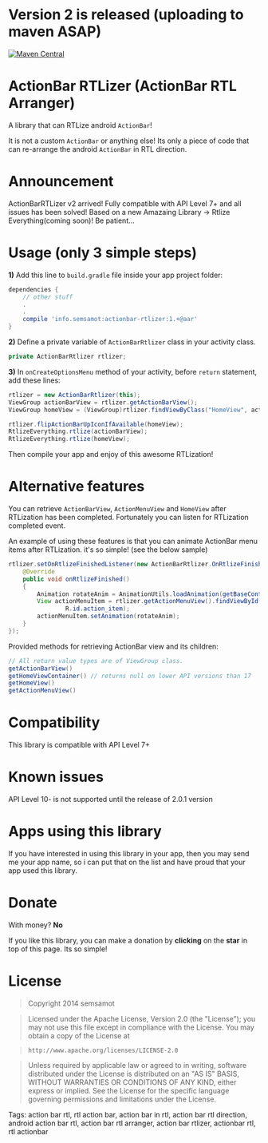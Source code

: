 Version 2 is released (uploading to maven ASAP)
=======
[![Maven Central](https://maven-badges.herokuapp.com/maven-central/info.semsamot/actionbar-rtlizer/badge.svg?style=flat)](https://maven-badges.herokuapp.com/maven-central/info.semsamot/actionbar-rtlizer)

ActionBar RTLizer (ActionBar RTL Arranger)
================

A library that can RTLize android `ActionBar`!

It is not a custom `ActionBar` or anything else!
Its only a piece of code that can re-arrange the android `ActionBar` in RTL direction.

Announcement
================
ActionBarRTLizer v2 arrived!
Fully compatible with API Level 7+ and all issues has been solved!
Based on a new Amazaing Library -> Rtlize Everything(coming soon)!
Be patient...

Usage (only 3 simple steps)
================
**1)** Add this line to `build.gradle` file inside your app project folder:
```groovy
dependencies {
    // other stuff
    .
    .
    compile 'info.semsamot:actionbar-rtlizer:1.+@aar'
}
```

**2)** Define a private variable of `ActionBarRtlizer` class in your activity class.

```java
private ActionBarRtlizer rtlizer;
```

**3)** In `onCreateOptionsMenu` method of your activity, before `return` statement, add these lines:

```java
rtlizer = new ActionBarRtlizer(this);
ViewGroup actionBarView = rtlizer.getActionBarView();
ViewGroup homeView = (ViewGroup)rtlizer.findViewByClass("HomeView", actionBarView);

rtlizer.flipActionBarUpIconIfAvailable(homeView);
RtlizeEverything.rtlize(actionBarView);
RtlizeEverything.rtlize(homeView);
```

Then compile your app and enjoy of this awesome RTLization!

Alternative features
================
You can retrieve `ActionBarView`, `ActionMenuView` and `HomeView` after RTLization has been completed.
Fortunately you can listen for RTLization completed event.

An example of using these features is that you can animate ActionBar menu items after RTLization. it's so simple! (see the below sample)

```java
rtlizer.setOnRtlizeFinishedListener(new ActionBarRtlizer.OnRtlizeFinishedListener() {
    @Override
    public void onRtlizeFinished()
    {
        Animation rotateAnim = AnimationUtils.loadAnimation(getBaseContext(), R.anim.rotate);
        View actionMenuItem = rtlizer.getActionMenuView().findViewById(
                R.id.action_item);
        actionMenuItem.setAnimation(rotateAnim);
    }
});
```

Provided methods for retrieving ActionBar view and its children:

```java
// All return value types are of ViewGroup class.
getActionBarView()
getHomeViewContainer() // returns null on lower API versions than 17
getHomeView()
getActionMenuView()
```

Compatibility
================
This library is compatible with API Level 7+

Known issues
================
API Level 10- is not supported until the release of 2.0.1 version

Apps using this library
================
If you have interested in using this library in your app, then you may send me your app name, so i can put that on the list and have proud that your app used this library.

Donate
================
With money? **No**

If you like this library, you can make a donation by **clicking** on the **star** in top of this page. Its so simple!

License
================
> Copyright 2014 semsamot

> Licensed under the Apache License, Version 2.0 (the "License");
> you may not use this file except in compliance with the License.
> You may obtain a copy of the License at

>     http://www.apache.org/licenses/LICENSE-2.0

> Unless required by applicable law or agreed to in writing, software
distributed under the License is distributed on an "AS IS" BASIS,
WITHOUT WARRANTIES OR CONDITIONS OF ANY KIND, either express or implied.
See the License for the specific language governing permissions and
limitations under the License.

Tags:
action bar rtl, rtl action bar, action bar in rtl, action bar rtl direction, android action bar rtl, action bar rtl arranger, action bar rtlizer, actionbar rtl, rtl actionbar
